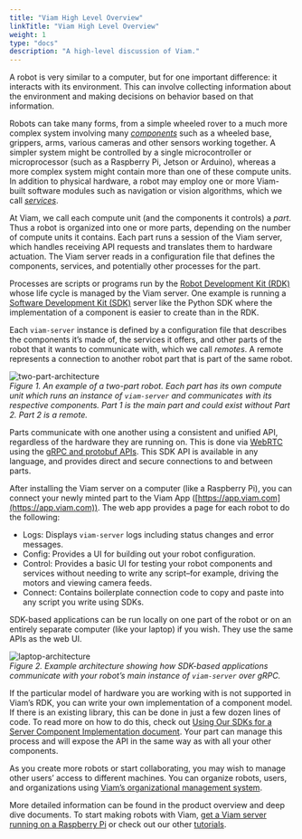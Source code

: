 ```yaml
---
title: "Viam High Level Overview"
linkTitle: "Viam High Level Overview"
weight: 1
type: "docs"
description: "A high-level discussion of Viam."
---
```

A robot is very similar to a computer, but for one important difference: it interacts with its environment.
This can involve collecting information about the environment and making decisions on behavior based on that information.

Robots can take many forms, from a simple wheeled rover to a much more complex system involving many [_components_](/docs/#components) such as a wheeled base, grippers, arms, various cameras and other sensors working together.
A simpler system might be controlled by a single microcontroller or microprocessor (such as a Raspberry Pi, Jetson or Arduino), whereas a more complex system might contain more than one of these compute units.
In addition to physical hardware, a robot may employ one or more Viam-built software modules such as navigation or vision algorithms, which we call [_services_](/docs/#services).

At Viam, we call each compute unit (and the components it controls) a _part_.
Thus a robot is organized into one or more parts, depending on the number of compute units it contains.
Each part runs a session of the Viam server, which handles receiving API requests and translates them to hardware actuation.
The Viam server reads in a configuration file that defines the components, services, and potentially other processes for the part.

Processes are scripts or programs run by the [Robot Development Kit (RDK)](/docs/product-overviews/rdk) whose life cycle is managed by the Viam server.
One example is running a [Software Development Kit (SDK)](/docs/product-overviews/sdk-as-server) server like the Python SDK where the implementation of a component is easier to create than in the RDK.

Each `viam-server` instance is defined by a configuration file that describes the components it’s made of, the services it offers, and other parts of the robot that it wants to communicate with, which we call _remotes_.
A remote represents a connection to another robot part that is part of the same robot.

![two-part-architecture](../img/overview-two-part-architecture.png)  
_Figure 1.
An example of a two-part robot.
Each part has its own compute unit which runs an instance of `viam-server` and communicates with its respective components.
Part 1 is the main part and could exist without Part 2.
Part 2 is a remote._

Parts communicate with one another using a consistent and unified API, regardless of the hardware they are running on.
This is done via [WebRTC](https://en.wikipedia.org/wiki/WebRTC) using the [gRPC and protobuf APIs](../../deeper-dive/architecture-and-protobuf).
This SDK API is available in any language, and provides direct and secure connections to and between parts.

After installing the Viam server on a computer (like a Raspberry Pi), you can connect your newly minted part to the Viam App ([https://app.viam.com](https://app.viam.com)).
The web app provides a page for each robot to do the following:

- Logs: Displays `viam-server` logs including status changes and error messages.
- Config: Provides a UI for building out your robot configuration.
- Control: Provides a basic UI for testing your robot components and services without needing to write any script–for example, driving the motors and viewing camera feeds.
- Connect: Contains boilerplate connection code to copy and paste into any script you write using SDKs.

SDK-based applications can be run locally on one part of the robot or on an entirely separate computer (like your laptop) if you wish.
They use the same APIs as the web UI.

![laptop-architecture](../img/overview-laptop-architecture.png)  
_Figure 2.
Example architecture showing how SDK-based applications communicate with your robot’s main instance of `viam-server` over gRPC._

If the particular model of hardware you are working with is not supported in Viam’s RDK, you can write your own implementation of a component model.
If there is an existing library, this can be done in just a few dozen lines of code.
To read more on how to do this, check out [Using Our SDKs for a Server Component Implementation document](/docs/product-overviews/sdk-as-server).
Your part can manage this process and will expose the API in the same way as with all your other components.

As you create more robots or start collaborating, you may wish to manage other users’ access to different machines.
You can organize robots, users, and organizations using [Viam’s organizational management system](/docs/product-overviews/organization-management).

More detailed information can be found in the product overview and deep dive documents.
To start making robots with Viam, [get a Viam server running on a Raspberry Pi](/docs/getting-started/installation) or check out our other [tutorials](/docs/tutorials/tutorials).
